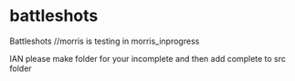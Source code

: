 battleshots
===========

Battleshots
//morris is testing in morris_inprogress

IAN please make folder for your incomplete and then add complete to src folder